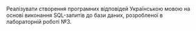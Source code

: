 Реалізувати створення програмних відповідей Українською мовою на основі виконання SQL-запитів до бази даних, розробленої в лабораторній роботі №3.